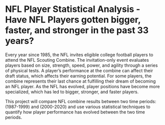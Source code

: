 # NFL Player Statistical Analysis - Have NFL Players gotten bigger, faster, and stronger in the past 33 years?

Every year since 1985, the NFL invites eligible college football players to attend the NFL Scouting Combine. The invitation-only event evaluates players based on size, strength, speed, power, and agility through a series of physical tests. 
A player’s performance at the combine can affect their draft status, which affects their earning potential. For some players, the combine represents their last chance at fulfilling their dream of becoming an NFL player. 
As the NFL has evolved, player positions have become more specialized, which has led to bigger, stronger, and faster players.

This project will compare NFL combine results between two time periods: (1987-1999) and (2000-2020) and use various statistical techniques to quantify how player performance has evolved between the two time periods.
